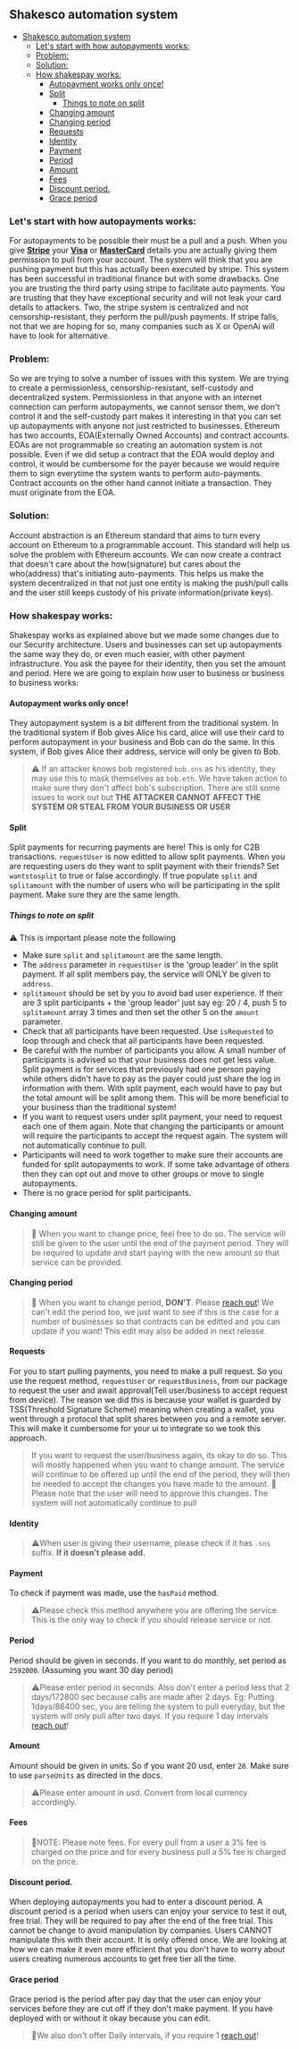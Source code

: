 ## Shakesco automation system
- [Shakesco automation system](#shakesco-automation-system)
  - [Let's start with how autopayments works:](#lets-start-with-how-autopayments-works)
  - [Problem:](#problem)
  - [Solution:](#solution)
  - [How shakespay works:](#how-shakespay-works)
    - [Autopayment works only once!](#autopayment-works-only-once)
    - [Split](#split)
      - [Things to note on split](#things-to-note-on-split)
    - [Changing amount](#changing-amount)
    - [Changing period](#changing-period)
    - [Requests](#requests)
    - [Identity](#identity)
    - [Payment](#payment)
    - [Period](#period)
    - [Amount](#amount)
    - [Fees](#fees)
    - [Discount period.](#discount-period)
    - [Grace period](#grace-period)

### Let's start with how autopayments works:
For autopayments to be possible their must be a pull and a push. When you give [__Stripe__](https://stripe.com/ "stripe") your [__Visa__](https://www.visa.com/ "visa") or [__MasterCard__](https://www.mastercard.com/global/en.html "mastercard") details you are actually giving them permission to pull from your account. The system will think that you are pushing payment but this has actually been executed by stripe. This system has been successful in traditional finance but with some drawbacks. One you are trusting the third party using stripe to facilitate auto payments. You are trusting that they have exceptional security and will not leak your card details to attackers. Two, the stripe system is centralized and not censorship-resistant, they perform the pull/push payments. If stripe falls, not that we are hoping for so, many companies such as X or OpenAi will have to look for alternative.

### Problem: 
So we are trying to solve a number of issues with this system. We are trying to create a permissionless, censorship-resistant, self-custody and decentralized system. Permissionless in that anyone with an internet connection can perform autopayments, we cannot sensor them, we don't control it and the self-custody part makes it interesting in that you can set up autopayments with anyone not just restricted to businesses.
Ethereum has two accounts, EOA(Externally Owned Accounts) and contract accounts. EOAs are not programmable so creating an automation system is not possible. Even if we did setup a contract that the EOA would deploy and control, it would be cumbersome for the payer because we would require them to sign everytime the system wants to perform auto-payments. Contract accounts on the other hand cannot initiate a transaction. They must originate from the EOA. 

### Solution:
Account abstraction is an Ethereum standard that aims to turn every account on Ethereum to a programmable account. This standard will help us solve the problem with Ethereum accounts. We can now create a contract that doesn't care about the how(signature) but cares about the who(address) that's initiating auto-payments. This helps us make the system decentralized in that not just one entity is making the push/pull calls and the user still keeps custody of his private information(private keys). 

### How shakespay works:
Shakespay works as explained above but we made some changes due to our Security architecture. Users and businesses can set up autopayments the same way they do, or even much easier, with other payment infrastructure. You ask the payee for their identity, then you set the amount and period. Here we are going to explain how user to business or business to business works:

#### Autopayment works only once!
They autopayment system is a bit different from the traditional system. In the traditional system if Bob gives Alice his card, alice will use their card to perform autopayment in your business and Bob can do the same. In this system, if Bob gives Alice their address, service will only be given to Bob. 

>⚠️ If an attacker knows bob registered `bob.sns` as his identity, they may use this to mask themselves as `bob.eth`. We have taken action to make sure they don't affect bob's subscription. There are still some issues to work out but __THE ATTACKER CANNOT AFFECT THE SYSTEM OR STEAL FROM YOUR BUSINESS OR USER__

#### Split
Split payments for recurring payments are here! This is only for C2B transactions. `requestUser` is now editted to allow split payments. When you are requesting users do they want to split payment with their friends? Set `wantstosplit` to true or false accordingly. If true populate `split` and `splitamount` with the number of users who will be participating in the split payment. Make sure they are the same length. 

##### Things to note on split
⚠️ This is important please note the following

- Make sure `split` and `splitamount` are the same length.
- The `address` parameter in `requestUser` is the 'group leader' in the split payment. If all split members pay, the service will ONLY be given to `address`.
- `splitamount` should be set by you to avoid bad user experience. If their are 3 split participants + the 'group leader' just say eg: 20 / 4, push 5 to `splitamount` array 3 times and then set the other 5 on the `amount` parameter.
- Check that all participants have been requested. Use `isRequested` to loop through and check that all participants have been requested.
- Be careful with the number of participants you allow. A small number of participants is advised so that your business does not get less value. Split payment is for services that previously had one person paying while  others didn't have to pay as the payer could just share the log in information with them. With split payment, each would have to pay but the total amount will be split among them. This will be more beneficial to your business than the traditional system!
- If you want to request users under split payment, your need to request each one of them again. Note that changing the participants or amount will require the participants to accept the request again. The system will not automatically continue to pull. 
- Participants will need to work together to make sure their accounts are funded for split autopayments to work. If some take advantage of others then they can opt out and move to other groups or move to single autopayments.
- There is no grace period for split participants.

#### Changing amount
>📓 When you want to change price, feel free to do so. The service will still be given to the user until the end of the payment period. They will be required to update and start paying with the new amount so that service can be provided. 

#### Changing period
>📓 When you want to change period, __DON'T__. Please [reach out](https://shakesco.netlify.app/contact "Shakeco")! We can't edit the period too, we just want to see if this is the case for a number of businesses so that contracts can be editted and you can update if you want! This edit may also be added in next release.

#### Requests
For you to start pulling payments, you need to make a pull request. So you use the request method, `requestUser` or `requestBusiness`, from our package to request the user and await approval(Tell user/business to accept request from device). The reason we did this is because your wallet is guarded by TSS(Threshold Signature Scheme) meaning when creating a wallet, you went through a protocol that split shares between you and a remote server. This will make it cumbersome for your ui to integrate so we took this approach.

>If you want to request the user/business again, its okay to do so. This will mostly happened when you want to change amount. The service will continue to be offered up until the end of the period, they will then be needed to accept the changes you have made to the amount. 📓 Please note that the user will need to approve this changes. The system will not automatically continue to pull 

#### Identity
>⚠️When user is giving their username, please check if it has `.sns` suffix. __If it doesn't please add.__ 

#### Payment
To check if payment was made, use the `hasPaid` method. 
>⚠️Please check this method anywhere you are offering the service. This is the only way to check if you should release service or not.

#### Period
Period should be given in seconds. If you want to do monthly, set period as `2592000`. (Assuming you want 30 day period)

>⚠️Please enter period in seconds. Also don't enter a period less that 2 days/172800 sec because calls are made after 2 days. Eg: Putting 1days/86400 sec, you are telling the system to pull everyday, but the system will only pull after two days. If you require 1 day intervals [reach out](https://shakesco.netlify.app/contact "Shakeco")!

#### Amount
Amount should be given in units. So if you want 20 usd, enter `20`. Make sure to use `parseUnits` as directed in the docs.

>⚠️Please enter amount in usd. Convert from local currency accordingly.

#### Fees
>📓NOTE: Please note fees. For every pull from a user a 3% fee is charged on the price and for every business pull a 5% fee is charged on the price.

#### Discount period.
When deploying autopayments you had to enter a discount period. A discount period is a period when users can enjoy your service to test it out, free trial. They will be required to pay after the end of the free trial. This cannot be change to avoid manipulation by companies. Users CANNOT manipulate this with their account. It is only offered once. We are looking at how we can make it even more efficient that you don't have to worry about users creating numerous accounts to get free tier all the time.

#### Grace period
Grace period is the period after pay day that the user can enjoy your services before they are cut off if they don't make payment. If you have deployed with or without it okay because you can edit. 

>📓We also don't offer Daily intervals, if you require 1 [reach out](https://shakesco.netlify.app/contact "Shakeco")!